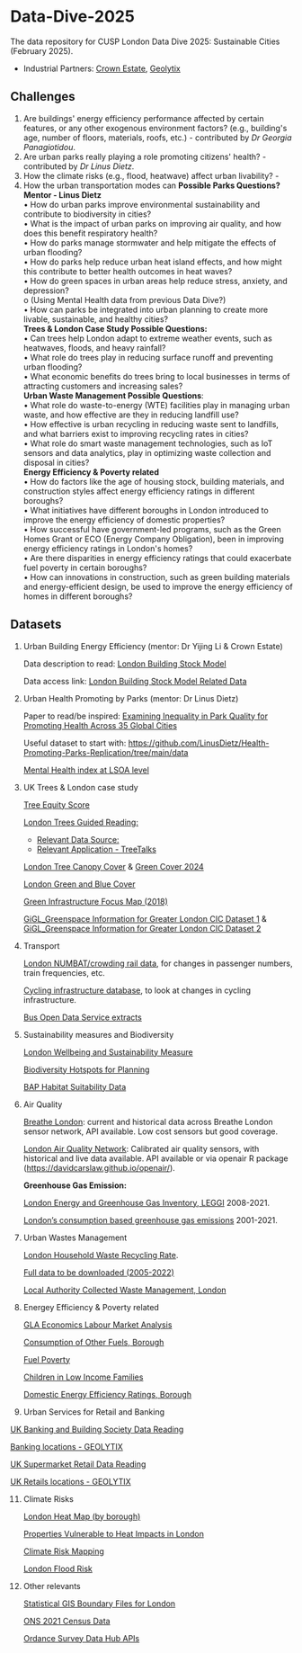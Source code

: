 # Data-Dive-2025

The data repository for CUSP London Data Dive 2025: Sustainable Cities (February 2025).

- Industrial Partners: [Crown Estate](https://www.thecrownestate.co.uk/), [Geolytix](https://geolytix.com/)

## Challenges

1. Are buildings' energy efficiency performance affected by certain features, or any other exogenous environment factors? (e.g., building's age, number of floors, materials, roofs, etc.) - contributed by _Dr Georgia Panagiotidou_.
2. Are urban parks really playing a role promoting citizens' health? - contributed by _Dr Linus Dietz_.
3. How the climate risks (e.g., flood, heatwave) affect urban livability? -
4. How the urban transportation modes can
**Possible Parks Questions?  Mentor - Linus Dietz** <br>
•	How do urban parks improve environmental sustainability and contribute to biodiversity in cities? <br>
•	What is the impact of urban parks on improving air quality, and how does this benefit respiratory health?<br>
•	How do parks manage stormwater and help mitigate the effects of urban flooding?<br>
•	How do parks help reduce urban heat island effects, and how might this contribute to better health outcomes in heat waves?<br>
•	How do green spaces in urban areas help reduce stress, anxiety, and depression?<br>
o	(Using Mental Health data from previous Data Dive?) <br>
•	How can parks be integrated into urban planning to create more livable, sustainable, and healthy cities? <br>
**Trees & London Case Study Possible Questions:**<br>
•	Can trees help London adapt to extreme weather events, such as heatwaves, floods, and heavy rainfall? <br>
•	What role do trees play in reducing surface runoff and preventing urban flooding?<br>
•	What economic benefits do trees bring to local businesses in terms of attracting customers and increasing sales? <br>
**Urban Waste Management Possible Questions**:<br>
•	What role do waste-to-energy (WTE) facilities play in managing urban waste, and how effective are they in reducing landfill use?<br>
•	How effective is urban recycling in reducing waste sent to landfills, and what barriers exist to improving recycling rates in cities?<br>
•	What role do smart waste management technologies, such as IoT sensors and data analytics, play in optimizing waste collection and disposal in cities?<br>
**Energy Efficiency & Poverty related**<br>
•	How do factors like the age of housing stock, building materials, and construction styles affect energy efficiency ratings in different boroughs?<br>
•	What initiatives have different boroughs in London introduced to improve the energy efficiency of domestic properties?<br>
•	How successful have government-led programs, such as the Green Homes Grant or ECO (Energy Company Obligation), been in improving energy efficiency ratings in London's homes?<br>
•	Are there disparities in energy efficiency ratings that could exacerbate fuel poverty in certain boroughs?<br>
•	How can innovations in construction, such as green building materials and energy-efficient design, be used to improve the energy efficiency of homes in different boroughs?<br>



## Datasets

1. Urban Building Energy Efficiency (mentor: Dr Yijing Li & Crown Estate)

   Data description to read: [London Building Stock Model](https://www.london.gov.uk/programmes-and-strategies/environment-and-climate-change/energy/energy-buildings/london-building-stock-model)

   Data access link: [London Building Stock Model Related Data](https://data.london.gov.uk/dataset/london-building-stock-model)

2. Urban Health Promoting by Parks (mentor: Dr Linus Dietz)

   Paper to read/be inspired: [Examining Inequality in Park Quality for Promoting Health Across 35 Global Cities](https://arxiv.org/abs/2407.15770)

   Useful dataset to start with: https://github.com/LinusDietz/Health-Promoting-Parks-Replication/tree/main/data

   [Mental Health index at LSOA level](https://pldr.org/dataset/2noyv/small-area-mental-health-index-samhi)

4. UK Trees & London case study

   [Tree Equity Score](https://uk.treeequityscore.org/#methods)

   [London Trees Guided Reading:](https://www.london.gov.uk/programmes-and-strategies/environment-and-climate-change/parks-green-spaces-and-biodiversity/trees-and-woodlands/london-tree-map?ac-37687=37686)

   - [Relevant Data Source:](https://data.london.gov.uk/dataset/local-authority-maintained-trees)
   - [Relevant Application - TreeTalks](https://www.treetalk.eco/)

   [London Tree Canopy Cover](https://data.london.gov.uk/dataset/canopy-cover-2024) & [Green Cover 2024](https://data.london.gov.uk/dataset/green-cover-2024)

   [London Green and Blue Cover](https://data.london.gov.uk/dataset/green-and-blue-cover)

   [Green Infrastructure Focus Map (2018)](https://data.london.gov.uk/dataset/green-infrastructure-focus-map)

   [GiGL_Greenspace Information for Greater London CIC Dataset 1](https://data.london.gov.uk/dataset/spaces-to-visit) & [GiGL_Greenspace Information for Greater London CIC Dataset 2](https://data.london.gov.uk/dataset/gigl-open-space-friends-group-data-sub-set)

5. Transport

   [London NUMBAT/crowding rail data](http://crowding.data.tfl.gov.uk/), for changes in passenger numbers, train frequencies, etc.

   [Cycling infrastructure database](https://cycling.data.tfl.gov.uk/), to look at changes in cycling infrastructure.

   [Bus Open Data Service extracts](https://github.com/cusp-london/bus-open-data-rasters)

6. Sustainability measures and Biodiversity

   [London Wellbeing and Sustainability Measure](https://data.london.gov.uk/dataset/london-wellbeing-and-sustainability-measure)

   [Biodiversity Hotspots for Planning](https://data.london.gov.uk/dataset/biodiversity-hotspots-for-planning)

   [BAP Habitat Suitability Data](https://www.gigl.org.uk/our-data-holdings/habitat-data/bap-habitat-suitability-data/)

7. Air Quality

   [Breathe London](https://www.breathelondon.org/): current and historical data across Breathe London sensor network, API available. Low cost sensors but good coverage.

   [London Air Quality Network](https://londonair.org.uk/LondonAir): Calibrated air quality sensors, with historical and live data available. API available or via openair R package (https://davidcarslaw.github.io/openair/).

   **Greenhouse Gas Emission:**

   [London Energy and Greenhouse Gas Inventory, LEGGI](https://data.london.gov.uk/dataset/leggi) 2008-2021.

   [London’s consumption based greenhouse gas emissions](https://www.data.gov.uk/dataset/e84ba8d7-1f32-4025-82fd-23950662f8f6/london-s-consumption-based-greenhouse-gas-emissions) 2001-2021.

8. Urban Wastes Management

   [London Household Waste Recycling Rate](https://data.london.gov.uk/dataset/household-waste-recycling-rates-borough).

   [Full data to be downloaded (2005-2022)](https://www.gov.uk/government/statistical-data-sets/env18-local-authority-collected-waste-annual-results-tables)

   [Local Authority Collected Waste Management, London](https://data.london.gov.uk/dataset/local-authority-collected-waste-management-london)

9. Energey Efficiency & Poverty related

   [GLA Economics Labour Market Analysis](https://data.london.gov.uk/dataset/gla-economics-covid-19-labour-market-analysis)

   [Consumption of Other Fuels, Borough](https://data.london.gov.uk/dataset/consumption-other-fuels-borough)

   [Fuel Poverty](https://data.london.gov.uk/dataset/fuel-poverty)

   [Children in Low Income Families](https://data.london.gov.uk/dataset/children-in-low-income-families)

   [Domestic Energy Efficiency Ratings, Borough](https://data.london.gov.uk/dataset/domestic-energy-efficiency-ratings-borough)
10. Urban Services for Retail and Banking

   [UK Banking and Building Society Data Reading](https://geolytix.com/blog/banking-building-societies-locations/)
   
   [Banking locations - GEOLYTIX](https://drive.google.com/file/d/1RjyAK7qa-qoKtU25KI4e-_mmdxW601tj/view)
   
   [UK Supermarket Retail Data Reading](https://geolytix.com/blog/supermarket-retail-points/)

   [UK Retails locations - GEOLYTIX](https://drive.google.com/file/d/1B8M7m86rQg2sx2TsHhFa2d-x-dZ1DbSy/view)

11. Climate Risks

    [London Heat Map (by borough)](https://data.london.gov.uk/dataset/london-heat-map)

    [Properties Vulnerable to Heat Impacts in London](https://data.london.gov.uk/dataset/properties-vulnerable-to-heat-impacts-in-london)

    [Climate Risk Mapping](https://data.london.gov.uk/dataset/climate-risk-mapping)

    [London Flood Risk](https://data.london.gov.uk/dataset/flood-risk)
   
12. Other relevants

    [Statistical GIS Boundary Files for London](https://data.london.gov.uk/dataset/statistical-gis-boundary-files-london)

    [ONS 2021 Census Data](https://www.nomisweb.co.uk/sources/census_2021)

    [Ordance Survey Data Hub APIs](https://osdatahub.os.uk/docs)
    
